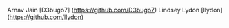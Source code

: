 Arnav Jain [D3bugo7] (https://github.com/D3bugo7)
Lindsey Lydon [llydon] (https://github.com/llydon)

